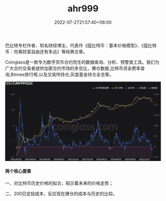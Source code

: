 ﻿---
weight: 
title: "ahr999"
description: "巴比特专栏作者、知名财经博主，代表作《囤比特币：基本价格模型》、《囤比特币：你离财富自由还有多远？》等经典文章"
date: 2022-07-2T21:57:40+08:00
lastmod: 2022-07-21T16:45:40+08:00
draft: false
authors: ["fxx"]
featuredImage: "ahr999.png"
link: "https://www.coinglass.com/zh/pro/i/ahr999"
tags: ["微博","ahr999"]
categories: ["navigation"]
navigation: ["微博"]
lightgallery: true
toc: true
pinned: false
recommend: false
recommend1: false
---
巴比特专栏作者、知名财经博主，代表作《囤比特币：基本价格模型》、《囤比特币：你离财富自由还有多远》等经典文章。

Coinglass是一款专为数字货币合约而生的数据查询、分析、预警类工具。我们为广大合约交易者提供加密合约市场的多空比，爆仓数据,比特币资金费率查询,Bitmex排行榜,以及交易所持仓,灰度基金持仓全览等。

![1658332612(1)](1658332612(1).png)

#### **两个核心要素**

一、对比特币历史价格的拟合，昭示着未来的价格走势；

二、200日定投成本，反应现在建仓的成本与历史的比较。